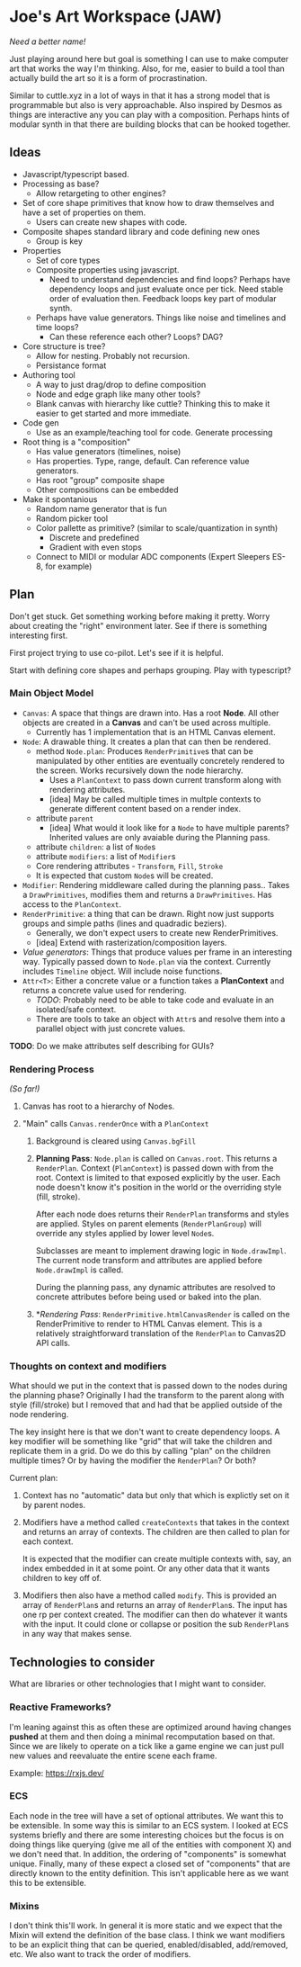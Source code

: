 # Joe's Art Workspace (JAW)

_Need a better name!_

Just playing around here but goal is something I can use to make computer art
that works the way I'm thinking. Also, for me, easier to build a tool than
actually build the art so it is a form of procrastination.

Similar to cuttle.xyz in a lot of ways in that it has a strong model that is
programmable but also is very approachable. Also inspired by Desmos as things
are interactive any you can play with a composition. Perhaps hints of modular
synth in that there are building blocks that can be hooked together.

## Ideas

- Javascript/typescript based.
- Processing as base?
  - Allow retargeting to other engines?
- Set of core shape primitives that know how to draw themselves and have a set
  of properties on them.
  - Users can create new shapes with code.
- Composite shapes standard library and code defining new ones
  - Group is key
- Properties
  - Set of core types
  - Composite properties using javascript.
    - Need to understand dependencies and find loops? Perhaps have dependency
      loops and just evaluate once per tick. Need stable order of evaluation
      then. Feedback loops key part of modular synth.
  - Perhaps have value generators. Things like noise and timelines and time
    loops?
    - Can these reference each other? Loops? DAG?
- Core structure is tree?
  - Allow for nesting. Probably not recursion.
  - Persistance format
- Authoring tool
  - A way to just drag/drop to define composition
  - Node and edge graph like many other tools?
  - Blank canvas with hierarchy like cuttle? Thinking this to make it easier to
    get started and more immediate.
- Code gen
  - Use as an example/teaching tool for code. Generate processing
- Root thing is a "composition"
  - Has value generators (timelines, noise)
  - Has properties. Type, range, default. Can reference value generators.
  - Has root "group" composite shape
  - Other compositions can be embedded
- Make it spontanious
  - Random name generator that is fun
  - Random picker tool
  - Color pallette as primitive? (similar to scale/quantization in synth)
    - Discrete and predefined
    - Gradient with even stops
  - Connect to MIDI or modular ADC components (Expert Sleepers ES-8, for example)

## Plan

Don't get stuck. Get something working before making it pretty. Worry about
creating the "right" environment later. See if there is something interesting
first.

First project trying to use co-pilot. Let's see if it is helpful.

Start with defining core shapes and perhaps grouping. Play with typescript?

### Main Object Model

- `Canvas`: A space that things are drawn into. Has a root **Node**. All
  other objects are created in a **Canvas** and can't be used across multiple.
  - Currently has 1 implementation that is an HTML Canvas element.
- `Node`: A drawable thing. It creates a plan that can then be rendered.
  - method `Node.plan`: Produces `RenderPrimitive`s that can be manipulated by
    other entities are eventually concretely rendered to the screen. Works
    recursively down the node hierarchy.
    - Uses a `PlanContext` to pass down current transform along with rendering
      attributes.
    - [idea] May be called multiple times in multple contexts to generate different content
      based on a render index.
  - attribute `parent`
    - [idea] What would it look like for a `Node` to have multiple parents?
      Inherited values are only avaiable during the Planning pass.
  - attribute `children`: a list of `Node`s
  - attribute `modifiers`: a list of `Modifier`s
  - Core rendering attributes - `Transform`, `Fill`, `Stroke`
  - It is expected that custom `Node`s will be created.
- `Modifier`: Rendering middleware called during the planning pass.. Takes a
  `DrawPrimitives`, modifies them and returns a `DrawPrimitives`. Has access to
  the `PlanContext`.
- `RenderPrimitive`: a thing that can be drawn. Right now just supports groups
  and simple paths (lines and quadradic beziers).
  - Generally, we don't expect users to create new RenderPrimitives.
  - [idea] Extend with rasterization/composition layers.
- _Value generators_: Things that produce values per frame in an interesting way.
  Typically passed down to `Node.plan` via the context. Currently includes
  `Timeline` object. Will include noise functions.
- `Attr<T>`: Either a concrete value or a function takes a **PlanContext** and
  returns a concrete value used for rendering.
  - _TODO_: Probably need to be able to take code and evaluate in an
    isolated/safe context.
  - There are tools to take an object with `Attr`s and resolve them into a
    parallel object with just concrete values.

**TODO**: Do we make attributes self describing for GUIs?

### Rendering Process

_(So far!)_

1. Canvas has root to a hierarchy of Nodes.
1. "Main" calls `Canvas.renderOnce` with a `PlanContext`

   1. Background is cleared using `Canvas.bgFill`
   1. **Planning Pass**: `Node.plan` is called on `Canvas.root`. This returns a
      `RenderPlan`. Context (`PlanContext`) is passed down with from the root.
      Context is limited to that exposed explicitly by the user.  Each node
      doesn't know it's position in the world or the overriding style (fill,
      stroke).

      After each node does returns their `RenderPlan` transforms and styles are
      applied.  Styles on parent elements (`RenderPlanGroup`) will override any
      styles applied by lower level `Node`s.

      Subclasses are meant to implement drawing logic in `Node.drawImpl`. The
      current node transform and attributes are applied before `Node.drawImpl`
      is called.

      During the planning pass, any dynamic attributes are resolved to concrete
      attributes before being used or baked into the plan.

   1. \*_Rendering Pass_: `RenderPrimitive.htmlCanvasRender` is called on the
      RenderPrimitive to render to HTML Canvas element. This is a relatively
      straightforward translation of the `RenderPlan` to Canvas2D API calls.

### Thoughts on context and modifiers

What should we put in the context that is passed down to the nodes during the
planning phase?  Originally I had the transform to the parent along with style
(fill/stroke) but I removed that and had that be applied outside of the node
rendering.

The key insight here is that we don't want to create dependency loops.  A key
modifier will be something like "grid" that will take the children and replicate
them in a grid.  Do we do this by calling "plan" on the children multiple times?
Or by having the modifier the `RenderPlan`?  Or both?

Current plan:
1. Context has no "automatic" data but only that which is explictly set on it by
  parent nodes.
1. Modifiers have a method called `createContexts` that takes in the context and
   returns an array of contexts.  The children are then called to plan for
   each context.

   It is expected that the modifier can create multiple contexts with, say, an
   index embedded in it at some point.  Or any other data that it wants children
   to key off of.
1. Modifiers then also have a method called `modify`.  This is provided an array
   of `RenderPlan`s and returns an array of `RenderPlan`s.  The input has one rp
   per context created.  The modifier can then do whatever it wants with the
   input.  It could clone or collapse or position the sub `RenderPlan`s in any
   way that makes sense.

## Technologies to consider

What are libraries or other technologies that I might want to consider.

### Reactive Frameworks?

I'm leaning against this as often these are optimized around having changes
**pushed** at them and then doing a minimal recomputation based on that. Since
we are likely to operate on a tick like a game engine we can just pull new
values and reevaluate the entire scene each frame.

Example: https://rxjs.dev/

### ECS

Each node in the tree will have a set of optional attributes. We want this to
be extensible. In some way this is similar to an ECS system. I looked at ECS
systems briefly and there are some interesting choices but the focus is on doing
things like querying (give me all of the entities with component X) and we don't
need that. In addition, the ordering of "components" is somewhat unique.
Finally, many of these expect a closed set of "components" that are directly
known to the entity definition. This isn't applicable here as we want this to be
extensible.

### Mixins

I don't think this'll work. In general it is more static and we expect that the
Mixin will extend the definition of the base class. I think we want modifiers
to be an explicit thing that can be queried, enabled/disabled, add/removed, etc.
We also want to track the order of modifiers.
